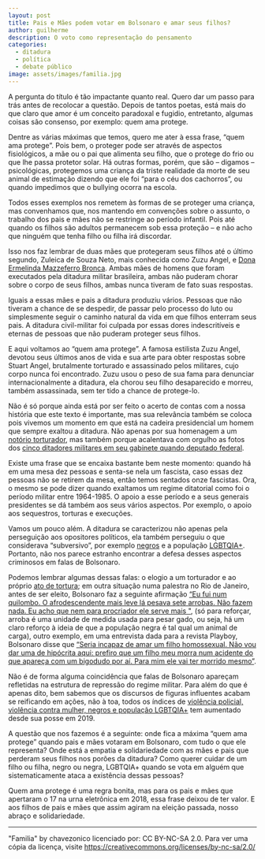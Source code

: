 ```yaml
---
layout: post
title: Pais e Mães podem votar em Bolsonaro e amar seus filhos?
author: guilherme
description: O voto como representação do pensamento
categories:
  - ditadura
  - política
  - debate público
image: assets/images/familia.jpg
---
```


A pergunta do título é tão impactante quanto real. Quero dar um passo para trás antes de recolocar a questão. Depois de tantos poetas, está mais do que claro que amor é um conceito paradoxal e fugidio, entretanto, algumas coisas são consenso, por exemplo: quem ama protege.

Dentre as várias máximas que temos, quero me ater à essa frase, “quem ama protege”. Pois bem, o proteger pode ser através de aspectos fisiológicos, a mãe ou o pai que alimenta seu filho, que o protege do frio ou que lhe passa protetor solar. Há outras formas, porém, que são – digamos – psicológicas, protegemos uma criança da triste realidade da morte de seu animal de estimação dizendo que ele foi “para o céu dos cachorros”, ou quando impedimos que o bullying ocorra na escola.

Todos esses exemplos nos remetem às formas de se proteger uma criança, mas convenhamos que, nos mantendo em convenções sobre o assunto, o trabalho dos pais e mães não se restringe ao período infantil. Pois até quando os filhos são adultos permanecem sob essa proteção – e não acho que ninguém que tenha filho ou filha irá discordar.

Isso nos faz lembrar de duas mães que protegeram seus filhos até o último segundo, Zuleica de Souza Neto, mais conhecida como Zuzu Angel, e [Dona Ermelinda Mazzeferro Bronca](http://www.eeh2010.anpuh-rs.org.br/resources/anais/9/1279507707_ARQUIVO_PAULATATIANEDEAZEVEDOOK.pdf). Ambas mães de homens que foram executados pela ditadura militar brasileira, ambas não puderam chorar sobre o corpo de seus filhos, ambas nunca tiveram de fato suas respostas.

Iguais a essas mães e pais a ditadura produziu vários. Pessoas que não tiveram a chance de se despedir, de passar pelo processo do luto ou simplesmente seguir o caminho natural da vida em que filhos enterram seus pais. A ditadura civil-militar foi culpada por essas dores indescritíveis e eternas de pessoas que não puderam proteger seus filhos.

E aqui voltamos ao “quem ama protege”. A famosa estilista Zuzu Angel, devotou seus últimos anos de vida e sua arte para obter respostas sobre Stuart Angel, brutalmente torturado e assassinado pelos militares, cujo corpo nunca foi encontrado. Zuzu usou o peso de sua fama para denunciar internacionalmente a ditadura, ela chorou seu filho desaparecido e morreu, também assassinada, sem ter tido a chance de protege-lo.

Não é só porque ainda está por ser feito o acerto de contas com a nossa história que este texto é importante, mas sua relevância também se coloca pois vivemos um momento em que está na cadeira presidencial um homem que sempre exaltou a ditadura. Não apenas por sua homenagem a um [notório torturador](https://www.bbc.com/portuguese/noticias/2016/04/160415_bolsonaro_ongs_oab_mdb), mas também porque acalentava com orgulho as fotos dos [cinco ditadores militares em seu gabinete quando deputado federal](https://infograficos.estadao.com.br/politica/bolsonaro-um-fantasma-ronda-o-planalto/).

Existe uma frase que se encaixa bastante bem neste momento: quando há em uma mesa dez pessoas e senta-se nela um fascista, caso essas dez pessoas não se retirem da mesa, então temos sentados onze fascistas. Ora, o mesmo se pode dizer quando exaltamos um regime ditatorial como foi o período militar entre 1964-1985. O apoio a esse período e a seus generais presidentes se dá também aos seus vários aspectos. Por exemplo, o apoio aos sequestros, torturas e execuções.

Vamos um pouco além. A ditadura se caracterizou não apenas pela perseguição aos opositores políticos, ela também perseguiu o que considerava “subversivo”, por exemplo [negros](http://memoriasdaditadura.org.br/movimentosnegros/) e a população [LGBTQIA+](http://memoriasdaditadura.org.br/lgbt/). Portanto, não nos parece estranho encontrar a defesa desses aspectos criminosos em falas de Bolsonaro.

Podemos lembrar algumas dessas falas: o elogio a um torturador e ao próprio [ato de tortura](https://www.brasil247.com/brasil/um-monstro-bolsonaro-elogia-tortura-e-morte-do-pai-de-bachelet-por-pinochet); em outra situação numa palestra no Rio de Janeiro, antes de ser eleito, Bolsonaro faz a seguinte afirmação [“Eu fui num quilombo. O afrodescendente mais leve lá pesava sete arrobas. Não fazem nada. Eu acho que nem para procriador ele serve mais "](https://congressoemfoco.uol.com.br/especial/noticias/bolsonaro-quilombola-nao-serve-nem-para-procriar/), (só para reforçar, arroba é uma unidade de medida usada para pesar gado, ou seja, há um claro reforço à ideia de que a população negra é tal qual um animal de carga), outro exemplo, em uma entrevista dada para a revista Playboy, Bolsonaro disse que [“Seria incapaz de amar um filho homossexual. Não vou dar uma de hipócrita aqui: prefiro que um filho meu morra num acidente do que apareça com um bigodudo por aí. Para mim ele vai ter morrido mesmo”](https://catracalivre.com.br/cidadania/jair-bolsonaro-como-ele-reagiria-se-tivesse-um-filho-gay/). 

Não é de forma alguma coincidência que falas de Bolsonaro apareçam refletidas na estrutura de repressão do regime militar. Para além do que é apenas dito, bem sabemos que os discursos de figuras influentes acabam se reificando em ações, não à toa, todos os índices de [violência policial, violência contra mulher, negros e população LGBTQIA+](https://www.brasildefato.com.br/2021/01/19/violencia-violacao-e-desigualdade-aumentaram-sob-bolsonaro-diz-grupo-internacional) tem aumentado desde sua posse em 2019.

A questão que nos fazemos é a seguinte: onde fica a máxima “quem ama protege” quando pais e mães votaram em Bolsonaro, com tudo o que ele representa? Onde está a empatia e solidariedade com as mães e pais que perderam seus filhos nos porões da ditadura? Como querer cuidar de um filho ou filha, negro ou negra, LGBTQIA+ quando se vota em alguém que sistematicamente ataca a existência dessas pessoas?

Quem ama protege é uma regra bonita, mas para os pais e mães que apertaram o 17 na urna eletrônica em 2018, essa frase deixou de ter valor. E aos filhos de pais e mães que assim agiram na eleição passada, nosso abraço e solidariedade.

---

"Familia" by chavezonico licenciado por: CC BY-NC-SA 2.0. Para ver uma cópia da licença, visite https://creativecommons.org/licenses/by-nc-sa/2.0/
